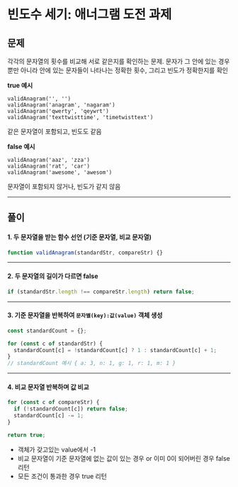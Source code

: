 # 빈도수 세기: 애너그램 도전 과제

## 문제

각각의 문자열의 횟수를 비교해 서로 같은지를 확인하는 문제.
문자가 그 안에 있는 경우뿐만 아니라 안에 있는 문자들이 나타나는 정확한 횟수, 그리고 빈도가 정확한지를 확인

**true 예시**

```
validAnagram('', '')
validAnagram('anagram', 'nagaram')
validAnagram('qwerty', 'qeywrt')
validAnagram('texttwisttime', 'timetwisttext')
```

같은 문자열이 포함되고, 빈도도 같음

**false 예시**

```
validAnagram('aaz', 'zza')
validAnagram('rat', 'car')
validAnagram('awesome', 'awesom')
```

문자열이 포함되지 않거나, 빈도가 같지 않음

---

## 풀이

#### 1. 두 문자열을 받는 함수 선언 (기준 문자열, 비교 문자열)

```js
function validAnagram(standardStr, compareStr) {}
```

---

#### 2. 두 문자열의 길이가 다르면 false

```js
if (standardStr.length !== compareStr.length) return false;
```

---

#### 3. 기준 문자열을 반복하여 `문자별(key):값(value)` 객체 생성

```js
const standardCount = {};

for (const c of standardStr) {
  standardCount[c] = !standardCount[c] ? 1 : standardCount[c] + 1;
}
// standardCount 예시 { a: 3, n: 1, g: 1, r: 1, m: 1 }
```

---

#### 4. 비교 문자열 반복하며 값 비교

```js
for (const c of compareStr) {
  if (!standardCount[c]) return false;
  standardCount[c] -= 1;
}

return true;
```

- 객체가 갖고있는 value에서 -1
- 비교 문자열이 기준 문자열에 없는 값이 있는 경우 or 이미 0이 되어버린 경우 false 리턴
- 모든 조건이 통과한 경우 true 리턴

